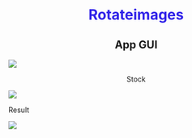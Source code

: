 <h1 align="center" style="color: #3123E9">Rotateimages</h1>
<h2 align="center">App GUI</h2>
<img src="https://i.imgur.com/O7zjCE8.png">
<br>
<p align="center">Stock</p>
<img src="https://imgur.com/VOoGiGp.jpg">
<p>Result</p>
<img src="https://imgur.com/DbhNtM6.jpg">